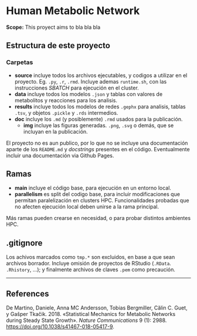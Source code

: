 # Human Metabolic Network

**Scope:** This proyect aims to bla bla bla

## Estructura de este proyecto

### Carpetas

- **source** incluye todos los archivos ejecutables, y codigos a utilizar en el proyecto. Eg. `.py`, `.r`, `.rmd`. Incluye ademas `runtime.sh`, con las instrucciones _SBATCH_ para ejecución en el cluster. 
- **data** incluye todos los modelos `.json` y tablas con valores de metabolitos y reacciones para los analisis. 
- **results** incluye todos los modelos de redes `.gephx` para analisis, tablas `.tsv`, y objetos `.pickle` y `.rds` intermedios. 
- **doc** incluye los `.md` (y posiblemente) `.rmd` usados para la publicación. 
    - **img** incluye las figuras generadas. `.png`, `.svg` o demás, que se incluyan en la publicación. 

El proyecto no es aun publico, por lo que no se incluye una documentación aparte de los `README.md` y _docstrings_ presentes en el código. Eventualmente incluir una documentación via Github Pages. 

## Ramas

- **main** incluye el código base, para ejecución en un entorno local. 
- **parallelism** es split del codigo base, para incluir modificaciones que permitan paralelización en clusters HPC. Funcionalidades probadas que no afecten ejecución local deben unirse a la rama principal. 

Más ramas pueden crearse en necesidad, o para probar distintos ambientes HPC. 

## .gitignore

Los achivos marcados como `tmp.*` son excluidos, en base a que sean archivos borrador. 
Incluye omisión de proyectos de RStudio (`.RData`. `.Rhistory`, ...); y finalmente archivos de claves `.pem` como precaución. 

-----

## References

De Martino, Daniele, Anna MC Andersson, Tobias Bergmiller, Călin C. Guet, y Gašper Tkačik. 2018. «Statistical Mechanics for Metabolic Networks during Steady State Growth». *Nature Communications* 9 (1): 2988. https://doi.org/10.1038/s41467-018-05417-9.

